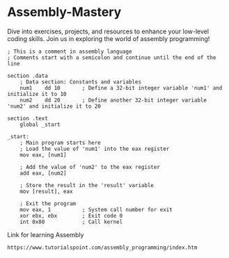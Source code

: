 # Assembly-Mastery
Dive into exercises, projects, and resources to enhance your low-level coding skills. Join us in exploring the world of assembly programming!

```
; This is a comment in assembly language
; Comments start with a semicolon and continue until the end of the line

section .data
    ; Data section: Constants and variables
    num1    dd 10       ; Define a 32-bit integer variable 'num1' and initialize it to 10
    num2    dd 20       ; Define another 32-bit integer variable 'num2' and initialize it to 20

section .text
    global _start

_start:
    ; Main program starts here
    ; Load the value of 'num1' into the eax register
    mov eax, [num1]

    ; Add the value of 'num2' to the eax register
    add eax, [num2]

    ; Store the result in the 'result' variable
    mov [result], eax

    ; Exit the program
    mov eax, 1          ; System call number for exit
    xor ebx, ebx        ; Exit code 0
    int 0x80            ; Call kernel
```
Link for learning Assembly
```
https://www.tutorialspoint.com/assembly_programming/index.htm
```


